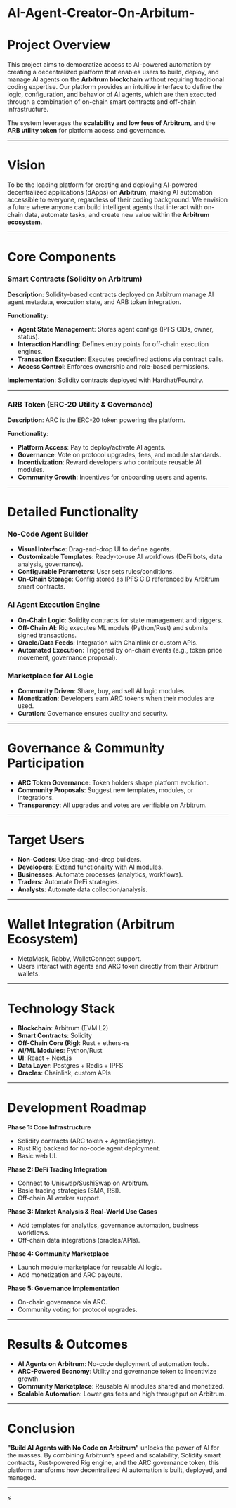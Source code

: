 # AI-Agent-Creator-On-Arbitum-


# Project Overview

This project aims to democratize access to AI-powered automation by creating a decentralized platform that enables users to build, deploy, and manage AI agents on the **Arbitrum blockchain** without requiring traditional coding expertise. Our platform provides an intuitive interface to define the logic, configuration, and behavior of AI agents, which are then executed through a combination of on-chain smart contracts and off-chain infrastructure.

The system leverages the **scalability and low fees of Arbitrum**, and the **ARB utility token** for platform access and governance.

---

# Vision

To be the leading platform for creating and deploying AI-powered decentralized applications (dApps) on **Arbitrum**, making AI automation accessible to everyone, regardless of their coding background. We envision a future where anyone can build intelligent agents that interact with on-chain data, automate tasks, and create new value within the **Arbitrum ecosystem**.

---

# Core Components


### Smart Contracts (Solidity on Arbitrum)

**Description**: Solidity-based contracts deployed on Arbitrum manage AI agent metadata, execution state, and ARB token integration.

**Functionality**:

* **Agent State Management**: Stores agent configs (IPFS CIDs, owner, status).
* **Interaction Handling**: Defines entry points for off-chain execution engines.
* **Transaction Execution**: Executes predefined actions via contract calls.
* **Access Control**: Enforces ownership and role-based permissions.

**Implementation**: Solidity contracts deployed with Hardhat/Foundry.

---

### ARB Token (ERC-20 Utility & Governance)

**Description**: ARC is the ERC-20 token powering the platform.

**Functionality**:

* **Platform Access**: Pay to deploy/activate AI agents.
* **Governance**: Vote on protocol upgrades, fees, and module standards.
* **Incentivization**: Reward developers who contribute reusable AI modules.
* **Community Growth**: Incentives for onboarding users and agents.

---

# Detailed Functionality

### No-Code Agent Builder

* **Visual Interface**: Drag-and-drop UI to define agents.
* **Customizable Templates**: Ready-to-use AI workflows (DeFi bots, data analysis, governance).
* **Configurable Parameters**: User sets rules/conditions.
* **On-Chain Storage**: Config stored as IPFS CID referenced by Arbitrum smart contracts.

### AI Agent Execution Engine

* **On-Chain Logic**: Solidity contracts for state management and triggers.
* **Off-Chain AI**: Rig executes ML models (Python/Rust) and submits signed transactions.
* **Oracle/Data Feeds**: Integration with Chainlink or custom APIs.
* **Automated Execution**: Triggered by on-chain events (e.g., token price movement, governance proposal).

### Marketplace for AI Logic

* **Community Driven**: Share, buy, and sell AI logic modules.
* **Monetization**: Developers earn ARC tokens when their modules are used.
* **Curation**: Governance ensures quality and security.

---

# Governance & Community Participation

* **ARC Token Governance**: Token holders shape platform evolution.
* **Community Proposals**: Suggest new templates, modules, or integrations.
* **Transparency**: All upgrades and votes are verifiable on Arbitrum.

---

# Target Users

* **Non-Coders**: Use drag-and-drop builders.
* **Developers**: Extend functionality with AI modules.
* **Businesses**: Automate processes (analytics, workflows).
* **Traders**: Automate DeFi strategies.
* **Analysts**: Automate data collection/analysis.

---

# Wallet Integration (Arbitrum Ecosystem)

* MetaMask, Rabby, WalletConnect support.
* Users interact with agents and ARC token directly from their Arbitrum wallets.

---

# Technology Stack

* **Blockchain**: Arbitrum (EVM L2)
* **Smart Contracts**: Solidity
* **Off-Chain Core (Rig)**: Rust + ethers-rs
* **AI/ML Modules**: Python/Rust
* **UI**: React + Next.js
* **Data Layer**: Postgres + Redis + IPFS
* **Oracles**: Chainlink, custom APIs

---

# Development Roadmap

**Phase 1: Core Infrastructure**

* Solidity contracts (ARC token + AgentRegistry).
* Rust Rig backend for no-code agent deployment.
* Basic web UI.

**Phase 2: DeFi Trading Integration**

* Connect to Uniswap/SushiSwap on Arbitrum.
* Basic trading strategies (SMA, RSI).
* Off-chain AI worker support.

**Phase 3: Market Analysis & Real-World Use Cases**

* Add templates for analytics, governance automation, business workflows.
* Off-chain data integrations (oracles/APIs).

**Phase 4: Community Marketplace**

* Launch module marketplace for reusable AI logic.
* Add monetization and ARC payouts.

**Phase 5: Governance Implementation**

* On-chain governance via ARC.
* Community voting for protocol upgrades.

---

# Results & Outcomes

* **AI Agents on Arbitrum**: No-code deployment of automation tools.
* **ARC-Powered Economy**: Utility and governance token to incentivize growth.
* **Community Marketplace**: Reusable AI modules shared and monetized.
* **Scalable Automation**: Lower gas fees and high throughput on Arbitrum.

---

# Conclusion

**"Build AI Agents with No Code on Arbitrum"** unlocks the power of AI for the masses. By combining Arbitrum’s speed and scalability, Solidity smart contracts, Rust-powered Rig engine, and the ARC governance token, this platform transforms how decentralized AI automation is built, deployed, and managed.

---

⚡

